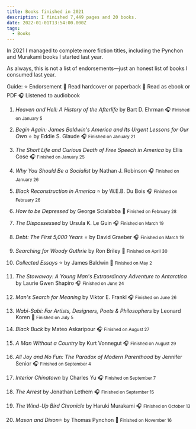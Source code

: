 ```yaml
---
title: Books finished in 2021
description: I finished 7,449 pages and 20 books.
date: 2022-01-01T13:54:00.000Z
tags:
  - Books
---
```

In 2021 I managed to complete more fiction titles, including the Pynchon and Murakami books I started last year. 

As always, this is not a list of endorsements&mdash;just an honest list of books I consumed last year.


Guide:
⭐ Endorsement
📖 Read hardcover or paperback
📱 Read as ebook or PDF
🎧 Listened to audiobook

1.  <i>Heaven and Hell: A History of the Afterlife </i>
    by Bart D. Ehrman
    🎧 <small>Finished on <time datetime="2021-01-05">January 5</time></small>
    &nbsp;

2.  <i>Begin Again: James Baldwin's America and Its Urgent Lessons for Our Own </i>⭐
    by Eddie S. Glaude
    🎧 <small>Finished on <time datetime="2021-01-21">January 21</time></small>
    &nbsp;

3.  <i>The Short Life and Curious Death of Free Speech in America </i>
    by Ellis Cose
    🎧 <small>Finished on <time datetime="2021-01-25">January 25</time></small>
    &nbsp;

4.  <i>Why You Should Be a Socialist</i>
    by Nathan J. Robinson
    🎧 <small>Finished on <time datetime="2021-01-26">January 26</time></small>
    &nbsp;

5.  <i>Black Reconstruction in America </i>⭐
    by W.E.B. Du Bois
    🎧 <small>Finished on <time datetime="2021-02-26">February 26</time></small>
    &nbsp;

6.  <i>How to be Depressed</i>
    by George Scialabba
    📱 <small>Finished on <time datetime="2021-02-28">February 28</time></small>
    &nbsp;

7.  <i>The Dispossessed</i>
    by Ursula K. Le Guin
    🎧 <small>Finished on <time datetime="2021-03-19">March 19</time></small>
    &nbsp;
    
8.  <i>Debt: The First 5,000 Years </i>⭐
    by David Graeber
    🎧 <small>Finished on <time datetime="2021-04-27">March 19</time></small>
    &nbsp;    

9.  <i>Searching for Woody Guthrie</i>
    by Ron Briley
    📖 <small>Finished on <time datetime="2021-04-30">April 30</time></small>
    &nbsp;
    
10.  <i>Collected Essays </i>⭐
    by James Baldwin
    📖 <small>Finished on <time datetime="2021-05-02">May 2</time></small>
    &nbsp;

11. <i>The Stowaway: A Young Man's Extraordinary Adventure to Antarctica</i>
    by Laurie Gwen Shapiro
    🎧 <small>Finished on <time datetime="2021-06-24">June 24</time></small>
    &nbsp;
    
12. <i>Man's Search for Meaning</i>
    by Viktor E. Frankl
    🎧 <small>Finished on <time datetime="2021-06-26">June 26</time></small>
    &nbsp;

13. <i>Wabi-Sabi: For Artists, Designers, Poets & Philosophers </i>
    by Leonard Koren
    📱 <small>Finished on <time datetime="2021-07-05">July 5</time></small>
    &nbsp;

14. <i>Black Buck</i>
    by Mateo Askaripour
    🎧 <small>Finished on <time datetime="2021-08-27">August 27</time></small>
    &nbsp;
    
15. <i>A Man Without a Country</i>
    by Kurt Vonnegut
    🎧 <small>Finished on <time datetime="2021-08-29">August 29</time></small>
    &nbsp;

16. <i>All Joy and No Fun: The Paradox of Modern Parenthood</i>
    by Jennifer Senior
    🎧 <small>Finished on <time datetime="2021-09-04">September 4</time></small>
    &nbsp;

17. <i>Interior Chinatown</i>
    by Charles Yu
    🎧 <small>Finished on <time datetime="2021-09-07">September 7</time></small>
    &nbsp;
    
18. <i>The Arrest</i>
    by Jonathan Lethem
    🎧 <small>Finished on <time datetime="2021-09-15">September 15</time></small>
    &nbsp;    

19. <i>The Wind-Up Bird Chronicle </i>
    by Haruki Murakami
    🎧 <small>Finished on <time datetime="2021-10-13">October 13</time></small>
    &nbsp;

20. <i>Mason and Dixon</i>⭐
    by Thomas Pynchon
    📱 <small>Finished on <time datetime="2021-11-16">November 16</time></small>
    &nbsp;